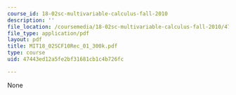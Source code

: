 ```yaml
---
course_id: 18-02sc-multivariable-calculus-fall-2010
description: ''
file_location: /coursemedia/18-02sc-multivariable-calculus-fall-2010/47443ed12a5fe2bf31681cb1c4b726fc_MIT18_02SCF10Rec_01_300k.pdf
file_type: application/pdf
layout: pdf
title: MIT18_02SCF10Rec_01_300k.pdf
type: course
uid: 47443ed12a5fe2bf31681cb1c4b726fc

---
```

None
